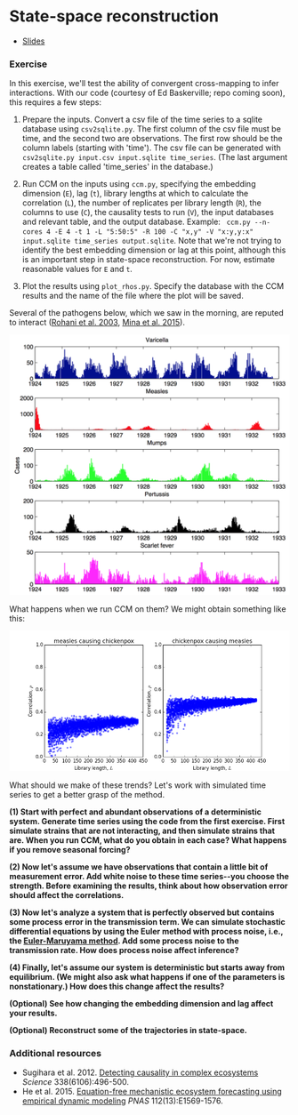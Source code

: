 # State-space reconstruction

* [Slides](slides.html)

### Exercise

In this exercise, we'll test the ability of convergent cross-mapping to infer interactions. 
With our code (courtesy of Ed Baskerville; repo coming soon), this requires a few steps:

1. Prepare the inputs. Convert a csv file of the time series to a sqlite database using `csv2sqlite.py`. The first column of the csv file must be time, and the second two are observations. The first row should be the column labels (starting with 'time'). The csv file can be generated with `csv2sqlite.py input.csv input.sqlite time_series`. (The last argument creates a table called 'time_series' in the database.)

2. Run CCM on the inputs using `ccm.py`, specifying the embedding dimension (`E`), lag (`t`), library lengths at which to calculate the correlation (`L`), the number of replicates per library length (`R`), the columns to use (`C`), the causality tests to run (`V`), the input databases and relevant table, and the output database. Example: `
ccm.py --n-cores 4 -E 4 -t 1 -L "5:50:5" -R 100 -C "x,y" -V "x:y,y:x" input.sqlite time_series output.sqlite`. Note that we're not trying to identify the best embedding dimension or lag at this point, although this is an important step in state-space reconstruction. For now, estimate reasonable values for `E` and `t`.

3. Plot the results using `plot_rhos.py`. Specify the database with the CCM results and the name of the file where the plot will be saved.

Several of the pathogens below, which we saw in the morning, are reputed to interact ([Rohani et al. 2003](http://www.ncbi.nlm.nih.gov/pubmed/12712203), [Mina et al. 2015](http://www.sciencemag.org/content/348/6235/694)).

![](images/seattle_ts.png)

What happens when we run CCM on them? We might obtain something like this:

![](images/chickenpox_measles.png)

What should we make of these trends? Let's work with simulated time series to get a better grasp of the  method.

**(1) Start with perfect and abundant observations of a deterministic system. Generate time series using the code from the first exercise. First simulate strains that are not interacting, and then simulate strains that are. When you run CCM, what do you obtain in each case? What happens if you remove seasonal forcing?**

**(2) Now let's assume we have observations that contain a little bit of measurement error. Add white noise to these time series--you choose the strength. Before examining the results, think about how observation error should affect the correlations.**

**(3) Now let's analyze a system that is perfectly observed but contains some process error in the transmission term. We can simulate stochastic differential equations by using the Euler method with process noise, i.e., the [Euler-Maruyama method](https://en.wikipedia.org/wiki/Euler%E2%80%93Maruyama_method). Add some process noise to the transmission rate. How does process noise affect inference?**

**(4) Finally, let's assume our system is deterministic but starts away from equilibrium. 
(We might also ask what happens if one of the parameters is nonstationary.) How does this change affect the results?**

**(Optional) See how changing the embedding dimension and lag affect your results.**

**(Optional) Reconstruct some of the trajectories in state-space.**


### Additional resources
* Sugihara et al. 2012. [Detecting causality in complex ecosystems](http://www.sciencemag.org/content/338/6106/496.long) *Science* 338(6106):496-500.
* He et al. 2015. [Equation-free mechanistic ecosystem forecasting using empirical dynamic modeling](http://www.pnas.org/content/112/13/E1569.abstract) *PNAS* 112(13):E1569-1576.